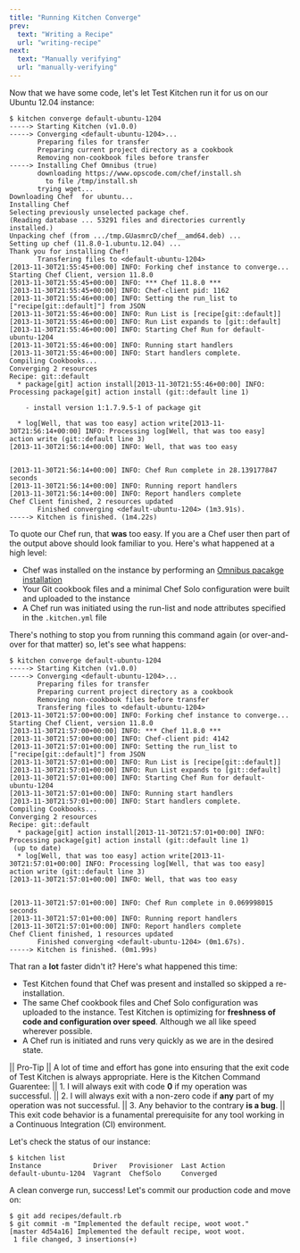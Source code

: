 ```yaml
---
title: "Running Kitchen Converge"
prev:
  text: "Writing a Recipe"
  url: "writing-recipe"
next:
  text: "Manually verifying"
  url: "manually-verifying"
---
```


Now that we have some code, let's let Test Kitchen run it for us on our Ubuntu 12.04 instance:

~~~
$ kitchen converge default-ubuntu-1204
-----> Starting Kitchen (v1.0.0)
-----> Converging <default-ubuntu-1204>...
       Preparing files for transfer
       Preparing current project directory as a cookbook
       Removing non-cookbook files before transfer
-----> Installing Chef Omnibus (true)
       downloading https://www.opscode.com/chef/install.sh
         to file /tmp/install.sh
       trying wget...
Downloading Chef  for ubuntu...
Installing Chef
Selecting previously unselected package chef.
(Reading database ... 53291 files and directories currently installed.)
Unpacking chef (from .../tmp.GUasmrcD/chef__amd64.deb) ...
Setting up chef (11.8.0-1.ubuntu.12.04) ...
Thank you for installing Chef!
       Transfering files to <default-ubuntu-1204>
[2013-11-30T21:55:45+00:00] INFO: Forking chef instance to converge...
Starting Chef Client, version 11.8.0
[2013-11-30T21:55:45+00:00] INFO: *** Chef 11.8.0 ***
[2013-11-30T21:55:45+00:00] INFO: Chef-client pid: 1162
[2013-11-30T21:55:46+00:00] INFO: Setting the run_list to ["recipe[git::default]"] from JSON
[2013-11-30T21:55:46+00:00] INFO: Run List is [recipe[git::default]]
[2013-11-30T21:55:46+00:00] INFO: Run List expands to [git::default]
[2013-11-30T21:55:46+00:00] INFO: Starting Chef Run for default-ubuntu-1204
[2013-11-30T21:55:46+00:00] INFO: Running start handlers
[2013-11-30T21:55:46+00:00] INFO: Start handlers complete.
Compiling Cookbooks...
Converging 2 resources
Recipe: git::default
  * package[git] action install[2013-11-30T21:55:46+00:00] INFO: Processing package[git] action install (git::default line 1)

    - install version 1:1.7.9.5-1 of package git

  * log[Well, that was too easy] action write[2013-11-30T21:56:14+00:00] INFO: Processing log[Well, that was too easy] action write (git::default line 3)
[2013-11-30T21:56:14+00:00] INFO: Well, that was too easy


[2013-11-30T21:56:14+00:00] INFO: Chef Run complete in 28.139177847 seconds
[2013-11-30T21:56:14+00:00] INFO: Running report handlers
[2013-11-30T21:56:14+00:00] INFO: Report handlers complete
Chef Client finished, 2 resources updated
       Finished converging <default-ubuntu-1204> (1m3.91s).
-----> Kitchen is finished. (1m4.22s)
~~~

To quote our Chef run, that **was** too easy. If you are a Chef user then part of the output above should look familiar to you. Here's what happened at a high level:

* Chef was installed on the instance by performing an [Omnibus pacakge installation](http://www.opscode.com/chef/install/)
* Your Git cookbook files and a minimal Chef Solo configuration were built and uploaded to the instance
* A Chef run was initiated using the run-list and node attributes specified in the `.kitchen.yml` file

There's nothing to stop you from running this command again (or over-and-over for that matter) so, let's see what happens:

~~~
$ kitchen converge default-ubuntu-1204
-----> Starting Kitchen (v1.0.0)
-----> Converging <default-ubuntu-1204>...
       Preparing files for transfer
       Preparing current project directory as a cookbook
       Removing non-cookbook files before transfer
       Transfering files to <default-ubuntu-1204>
[2013-11-30T21:57:00+00:00] INFO: Forking chef instance to converge...
Starting Chef Client, version 11.8.0
[2013-11-30T21:57:00+00:00] INFO: *** Chef 11.8.0 ***
[2013-11-30T21:57:00+00:00] INFO: Chef-client pid: 4142
[2013-11-30T21:57:01+00:00] INFO: Setting the run_list to ["recipe[git::default]"] from JSON
[2013-11-30T21:57:01+00:00] INFO: Run List is [recipe[git::default]]
[2013-11-30T21:57:01+00:00] INFO: Run List expands to [git::default]
[2013-11-30T21:57:01+00:00] INFO: Starting Chef Run for default-ubuntu-1204
[2013-11-30T21:57:01+00:00] INFO: Running start handlers
[2013-11-30T21:57:01+00:00] INFO: Start handlers complete.
Compiling Cookbooks...
Converging 2 resources
Recipe: git::default
  * package[git] action install[2013-11-30T21:57:01+00:00] INFO: Processing package[git] action install (git::default line 1)
 (up to date)
  * log[Well, that was too easy] action write[2013-11-30T21:57:01+00:00] INFO: Processing log[Well, that was too easy] action write (git::default line 3)
[2013-11-30T21:57:01+00:00] INFO: Well, that was too easy


[2013-11-30T21:57:01+00:00] INFO: Chef Run complete in 0.069998015 seconds
[2013-11-30T21:57:01+00:00] INFO: Running report handlers
[2013-11-30T21:57:01+00:00] INFO: Report handlers complete
Chef Client finished, 1 resources updated
       Finished converging <default-ubuntu-1204> (0m1.67s).
-----> Kitchen is finished. (0m1.99s)
~~~

That ran a **lot** faster didn't it? Here's what happened this time:

* Test Kitchen found that Chef was present and installed so skipped a re-installation.
* The same Chef cookbook files and Chef Solo configuration was uploaded to the instance. Test Kitchen is optimizing for **freshness of code and configuration over speed**. Although we all like speed wherever possible.
* A Chef run is initiated and runs very quickly as we are in the desired state.

|| Pro-Tip
|| A lot of time and effort has gone into ensuring that the exit code of Test Kitchen is always appropriate. Here is the Kitchen Command Guarentee:
|| 1. I will always exit with code **0** if my operation was successful.
|| 2. I will always exit with a non-zero code if **any** part of my operation was not successful.
|| 3. Any behavior to the contrary **is a bug**.
|| This exit code behavior is a funamental prerequisite for any tool working in a Continuous Integration (CI) environment.

Let's check the status of our instance:

~~~
$ kitchen list
Instance             Driver   Provisioner  Last Action
default-ubuntu-1204  Vagrant  ChefSolo     Converged
~~~

A clean converge run, success! Let's commit our production code and move on:

~~~
$ git add recipes/default.rb
$ git commit -m "Implemented the default recipe, woot woot."
[master 4d54a16] Implemented the default recipe, woot woot.
 1 file changed, 3 insertions(+)
~~~
